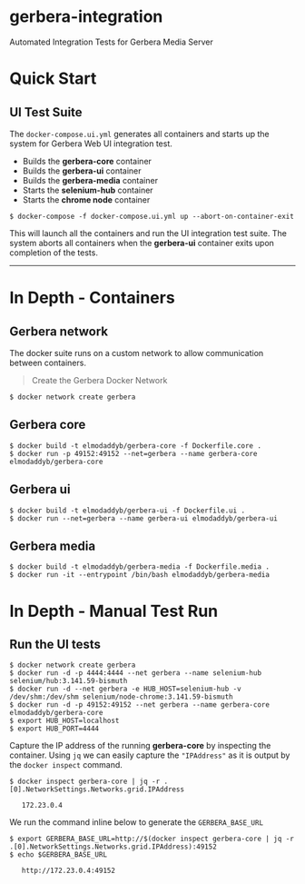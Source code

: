 # gerbera-integration
Automated Integration Tests for Gerbera Media Server

# Quick Start

## UI Test Suite

The `docker-compose.ui.yml` generates all containers and starts up the system for
Gerbera Web UI integration test.

* Builds the **gerbera-core** container
* Builds the **gerbera-ui** container
* Builds the **gerbera-media** container
* Starts the **selenium-hub** container
* Starts the **chrome node** container

```
$ docker-compose -f docker-compose.ui.yml up --abort-on-container-exit
```

This will launch all the containers and run the UI integration test suite.
The system aborts all containers when the **gerbera-ui** container exits upon
completion of the tests.

--------------------------

# In Depth - Containers

## Gerbera network

The docker suite runs on a custom network to allow communication between containers.

> Create the Gerbera Docker Network

```
$ docker network create gerbera
```

## Gerbera core

```
$ docker build -t elmodaddyb/gerbera-core -f Dockerfile.core .
$ docker run -p 49152:49152 --net=gerbera --name gerbera-core elmodaddyb/gerbera-core
```

## Gerbera ui

```
$ docker build -t elmodaddyb/gerbera-ui -f Dockerfile.ui .
$ docker run --net=gerbera --name gerbera-ui elmodaddyb/gerbera-ui
```

## Gerbera media

```
$ docker build -t elmodaddyb/gerbera-media -f Dockerfile.media .
$ docker run -it --entrypoint /bin/bash elmodaddyb/gerbera-media
```

# In Depth - Manual Test Run

## Run the UI tests

```
$ docker network create gerbera
$ docker run -d -p 4444:4444 --net gerbera --name selenium-hub selenium/hub:3.141.59-bismuth
$ docker run -d --net gerbera -e HUB_HOST=selenium-hub -v /dev/shm:/dev/shm selenium/node-chrome:3.141.59-bismuth
$ docker run -d -p 49152:49152 --net gerbera --name gerbera-core elmodaddyb/gerbera-core
$ export HUB_HOST=localhost
$ export HUB_PORT=4444
```

Capture the IP address of the running **gerbera-core** by inspecting the container.  Using `jq` we can easily
capture the `"IPAddress"` as it is output by the `docker inspect` command.

```
$ docker inspect gerbera-core | jq -r .[0].NetworkSettings.Networks.grid.IPAddress

   172.23.0.4
```

We run the command inline below to generate the `GERBERA_BASE_URL`
```
$ export GERBERA_BASE_URL=http://$(docker inspect gerbera-core | jq -r .[0].NetworkSettings.Networks.grid.IPAddress):49152
$ echo $GERBERA_BASE_URL

   http://172.23.0.4:49152
```
